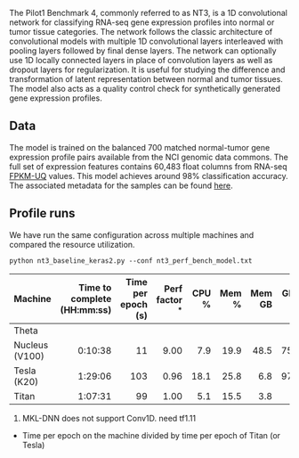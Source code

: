 The Pilot1 Benchmark 4, commonly referred to as NT3, is a 1D convolutional network for classifying RNA-seq gene expression profiles into normal or tumor tissue categories. 
The network follows the classic architecture of convolutional models with multiple 1D convolutional layers interleaved with pooling layers followed by final dense layers. 
The network can optionally use 1D locally connected layers in place of convolution layers as well as dropout layers for regularization. 
It is useful for studying the difference and transformation of latent representation between normal and tumor tissues. 
The model also acts as a quality control check for synthetically generated gene expression profiles.

## Data
The model is trained on the balanced 700 matched normal-tumor gene expression profile pairs available from the NCI genomic data commons. 
The full set of expression features contains 60,483 float columns from RNA-seq [FPKM-UQ](https://docs.gdc.cancer.gov/Encyclopedia/pages/HTSeq-FPKM-UQ/) values. This model achieves around 98% classification accuracy. 
The associated metadata for the samples can be found [here](http://ftp.mcs.anl.gov/pub/candle/public/benchmarks/Pilot1/normal-tumor/matched_normal_samples.metadata.tsv). 

## Profile runs
We have run the same configuration across multiple machines and compared the resource utilization. 
```
python nt3_baseline_keras2.py --conf nt3_perf_bench_model.txt
```

| Machine | Time to complete (HH:mm:ss) | Time per epoch (s) | Perf factor <sup>*</sup> | CPU % | Mem % | Mem GB | GPU % | GPU Mem % | Note |
| ------- | --------------------------: | -----------------: | -----------------------: | ----: | ----: | -----: | ----: | --------: | ---- |
| Theta | | | | | | | | | <sup>1</sup> |
| Nucleus (V100) | 0:10:38 | 11 | 9.00 | 7.9 | 19.9 | 48.5 | 75.3 | 87.2 | |
| Tesla (K20) | 1:29:06 | 103 | 0.96 | 18.1 | 25.8 | 6.8 | 97.3 | 45.3 | |
| Titan | 1:07:31 | 99 | 1.00 | 5.1 | 15.5 | 3.8 | | | |
1. MKL-DNN does not support Conv1D. need tf1.11
* Time per epoch on the machine divided by time per epoch of Titan (or Tesla)
